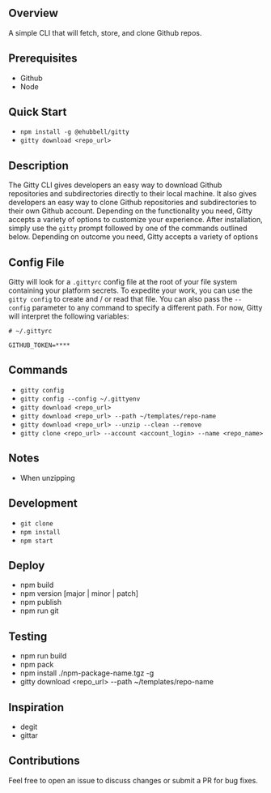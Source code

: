 ## Overview
A simple CLI that will fetch, store, and clone Github repos.


## Prerequisites
- Github
- Node


## Quick Start
- `npm install -g @ehubbell/gitty`
- `gitty download <repo_url>`


## Description
The Gitty CLI gives developers an easy way to download Github repositories and subdirectories directly to their local machine.
It also gives developers an easy way to clone Github repositories and subdirectories to their own Github account.
Depending on the functionality you need, Gitty accepts a variety of options to customize your experience.
After installation, simply use the `gitty` prompt followed by one of the commands outlined below.
Depending on outcome you need, Gitty accepts a variety of options


## Config File
Gitty will look for a `.gittyrc` config file at the root of your file system containing your platform secrets.
To expedite your work, you can use the `gitty config` to create and / or read that file.
You can also pass the `--config` parameter to any command to specify a different path.
For now, Gitty will interpret the following variables:

```
# ~/.gittyrc

GITHUB_TOKEN=****
```

## Commands
- `gitty config`
- `gitty config --config ~/.gittyenv`
- `gitty download <repo_url>`
- `gitty download <repo_url> --path ~/templates/repo-name`
- `gitty download <repo_url> --unzip --clean --remove`
- `gitty clone <repo_url> --account <account_login> --name <repo_name>`

## Notes
- When unzipping


## Development
- `git clone`
- `npm install`
- `npm start`


## Deploy
- npm build
- npm version [major | minor | patch]
- npm publish
- npm run git


## Testing
- npm run build
- npm pack
- npm install ./npm-package-name.tgz -g
- gitty download <repo_url> --path ~/templates/repo-name


## Inspiration
- degit
- gittar


## Contributions
Feel free to open an issue to discuss changes or submit a PR for bug fixes.
